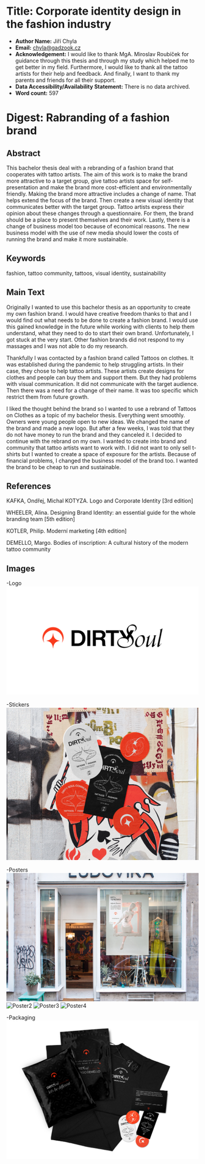 # Title: Corporate identity design in the fashion industry

- **Author Name:** Jiří Chyla
- **Email:** chyla@gadzook.cz
- **Acknowledgement:** I would like to thank MgA. Miroslav Roubíček for guidance through this thesis and through my study which helped me to get better in my field. Furthermore, I would like to thank all the tattoo artists for their help and feedback. And finally, I want to thank my parents and friends for all their support.
- **Data Accessibility/Availability Statement:** There is no data archived.
- **Word count:** 597

# Digest: Rabranding of a fashion brand
## Abstract
This bachelor thesis deal with a rebranding of a fashion brand that cooperates with tattoo artists. The aim of this work is to make the brand more attractive to a target group, give tattoo artists space for self-presentation and make the brand more cost-efficient and environmentally friendly. Making the brand more attractive includes a change of name. That helps extend the focus of the brand. Then create a new visual identity that communicates better with the target group. Tattoo artists express their opinion about these changes through a questionnaire. For them, the brand should be a place to present themselves and their work. Lastly, there is a change of business model too because of economical reasons. The new business model with the use of new media should lower the costs of running the brand and make it more sustainable.
## Keywords
fashion, tattoo community, tattoos, visual identity, sustainability 
## Main Text
Originally I wanted to use this bachelor thesis as an opportunity to create my own fashion brand. I would have creative freedom thanks to that and I would find out what needs to be done to create a fashion brand. I would use this gained knowledge in the future while working with clients to help them understand, what they need to do to start their own brand. Unfortunately, I got stuck at the very start. Other fashion brands did not respond to my massages and I was not able to do my research.

Thankfully I was contacted by a fashion brand called Tattoos on clothes.  It was established during the pandemic to help struggling artists. In their case, they chose to help tattoo artists. These artists create designs for clothes and people can buy them and support them. But they had problems with visual communication. It did not communicate with the target audience. Then there was a need for a change of their name. It was too specific which restrict them from future growth.

I liked the thought behind the brand so I wanted to use a rebrand of Tattoos on Clothes as a topic of my bachelor thesis. Everything went smoothly. Owners were young people open to new ideas. We changed the name of the brand and made a new logo. But after a few weeks, I was told that they do not have money to run the brand and they canceled it. I decided to continue with the rebrand on my own. I wanted to create into brand and community that tattoo artists want to work with. I did not want to only sell t-shirts but I wanted to create a space of exposure for the artists. Because of financial problems, I changed the business model of the brand too. I wanted the brand to be cheap to run and sustainable.

## References
KAFKA, Ondřej, Michal KOTYZA. Logo and Corporate Identity [3rd edition]

WHEELER, Alina. Designing Brand Identity: an essential guide for the whole branding team [5th edition]

KOTLER, Philip. Moderní marketing [4th edition]

DEMELLO, Margo. Bodies of inscription: A cultural history of the modern tattoo community

## Images

-Logo
![Logo](img/logo.png)

-Stickers
![Stickers](img/27_urban_poster_mockup.jpg)

-Posters
![Poster1](img/81_urban_poster_mockup.jpg)
![Poster2](img/114_urban_poster_mockup.jpg)
![Poster3](img/133_urban_poster_mockup.jpg)
![Poster4](img/outdoor.jpg)

-Packaging
![packaging](img/Mockup_vlastni_vsechno.jpg)

